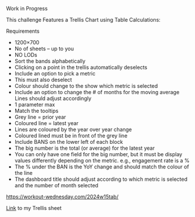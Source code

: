 Work in Progress

This challenge Features a Trellis Chart using Table Calculations:

Requirements
* 1200×700
* No of sheets – up to you
* NO LODs
* Sort the bands alphabetically
* Clicking on a point in the trellis automatically deselects
* Include an option to pick a metric
* This must also deselect
* Colour should change to the show which metric is selected
* Include an option to change the # of months for the moving average Lines should adjust accordingly 
* 1 parameter max
* Match the tooltips
* Grey line = prior year
* Coloured line = latest year
* Lines are coloured by the year over year change
* Coloured lined must be in front of the grey line
* Include BANS on the lower left of each block
* The big number is the total (or average) for the latest year
* You can only have one field for the big number, but it must be display values differently depending on the metric. e.g., engagement rate is a %
* The % under the BAN is the YoY change and should match the colour of the line
* The dashboard title should adjust according to which metric is selected and the number of month selected

https://workout-wednesday.com/2024w15tab/

[Link](https://public.tableau.com/app/profile/amira.salama/viz/WOW2024W15DynamicTrellisChart/Trellis) to my Trellis sheet
